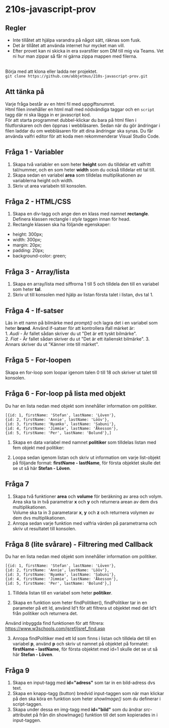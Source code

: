 # 210s-javascript-prov
## Regler
* Inte tillåtet att hjälpa varandra på något sätt, räknas som fusk.
* Det är tillåtet att använda internet hur mycket man vill.
* Efter provet kan ni skicka in era svarsfiler som DM till mig via Teams.
Vet ni hur man zippar så får ni gärna zippa mappen med filerna.<br><br>

Börja med att klona eller ladda ner projektet.
<br>
`git clone https://github.com/abbjetmus/210s-javascript-prov.git`
<br>
## Att tänka på

Varje fråga består av en html fil med uppgiftsnumret.<br>
Html filen innehåller en html mall med nödvändiga taggar och en ```script``` tagg där ni ska lägga in er javascript kod.<br>
För att starta programmet dubbel-klickar du bara på html filen i filutforskaren och den öppnas i webbläsaren. Sedan när du gör ändringar i filen laddar du om webbläsaren för att dina ändringar ska synas.
Du får använda valfri editor för att koda men rekommenderar Visual Studio Code.

## Fråga 1 - Variabler
1. Skapa två variabler en som heter <b>height</b> som du tilldelar ett valfritt tal/nummer, och en som heter <b>width</b> som du också tilldelar ett tal till.
2. Skapa sedan en variabel <b>area</b> som tilldelas multiplikationen av variablerna height och width.<br>
3. Skriv ut area variabeln till konsolen.

## Fråga 2 - HTML/CSS
1. Skapa en div-tagg och ange den en klass med namnet **rectangle**. Definera klassen rectangle i *style* taggen innan för head.
2. Rectangle klassen ska ha följande egenskaper:
* height: 300px;
* width: 300px;
* margin: 20px;
* padding: 20px;
* background-color: green;

## Fråga 3 - Array/lista
1. Skapa en array/lista med siffrorna 1 till 5 och tilldela den till en variabel som heter **tal**.
2. Skriv ut till konsolen med hjälp av listan första talet i listan, dvs tal 1.

## Fråga 4 - If-satser
Läs in ett namn på bilmärke med <i>prompt()</i> och lagra det i en variabel som heter <b>brand</b>.
Använd if-satser för att kontrollera ifall märket är:<br> 1. <i>Audi</i> - Är fallet sådan skriver du ut "Det är ett tyskt bilmärke".<br>
2. <i>Fiat</i> - Är fallet sådan skriver du ut "Det är ett italienskt bilmärke".
3. Annars skriver du ut "Känner inte till märket".


## Fråga 5 - For-loopen
 
Skapa en for-loop som loopar igenom talen 0 till 18 och skriver ut talet till konsolen.


## Fråga 6 - For-loop på lista med objekt

Du har en lista nedan med objekt som innehåller information om politiker.

```
[{id: 1, firstName: 'Stefan', lastName: 'Löven'},
{id: 2, firstName: 'Annie', lastName: 'Lööv'},
{id: 3, firstName: 'Nyamko', lastName: 'Sabuni'},
{id: 4, firstName: 'Jimmie', lastName: 'Åkesson'},
{id: 5, firstName: 'Per', lastName: 'Bolund'},]
```
1. Skapa en data variabel med namnet **politiker** som tilldelas listan med fem objekt med politiker:

2. Loopa sedan igenom listan och skriv ut information om varje list-objekt på följande format:
**firstName - lastName**, för första objektet skulle det se ut så här **Stefan - Löven**.

## Fråga 7
1. Skapa två funktioner **area** och **volume** för beräkning av area och volym. Area ska ta in två parametrar **x** och **y** och returnera arean av dem dvs multiplikationen. <br>Volume ska ta in 3 parametarar **x**, **y** och **z** och returnera volymen av dem dvs multiplikationen.
2. Anropa sedan varje funktion med valfria värden på parametrarna och skriv ut resultatet till konsolen.


## Fråga 8 (lite svårare) - Filtrering med Callback
Du har en lista nedan med objekt som innehåller information om politiker.

```
[{id: 1, firstName: 'Stefan', lastName: 'Löven'},
{id: 2, firstName: 'Annie', lastName: 'Lööv'},
{id: 3, firstName: 'Nyamko', lastName: 'Sabuni'},
{id: 4, firstName: 'Jimmie', lastName: 'Åkesson'},
{id: 5, firstName: 'Per', lastName: 'Bolund'},]
```
1. Tilldela listan till en variabel som heter **politiker**.

2. Skapa en funktion som heter findPolitiker(), findPolitiker tar in en parameter på ett Id,
använd Id't för att filtrera ut objektet med det Id't från politiker och returnera det.

Använd inbyggda find funktionen för att filtrera: <https://www.w3schools.com/jsref/jsref_find.asp>

3. Anropa findPolitiker med ett Id som finns i listan och tilldela det till en variabel **p**, använd **p** och skriv ut namnet på objektet på formatet: 
**firstName - lastName**, för första objektet med id=1 skulle det se ut så här **Stefan - Löven**.


## Fråga 9
1. Skapa en input-tagg med **id="adress"** som tar in en bild-adress dvs text.
2. Skapa en knapp-tagg (button) bredvid input-taggen som när man klickar på den ska köra en funktion som heter *showImage()* som du definerar i script-taggen.
3. Skapa under dessa en img-tagg med **id="bild"** som du ändrar *src*-attributet på från din showImage() funktion till det som kopierades in i input-taggen.
